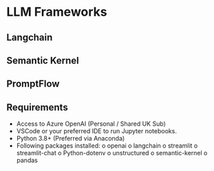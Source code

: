 # LLM Frameworks
## Langchain
## Semantic Kernel
## PromptFlow

## Requirements
-	Access to Azure OpenAI (Personal / Shared UK Sub)
-	VSCode or your preferred IDE to run Jupyter notebooks.
-	Python 3.8+ (Preferred via Anaconda)
-	Following packages installed:
o	openai
o	langchain
o	streamlit
o	streamlit-chat
o	Python-dotenv
o	unstructured
o	semantic-kernel
o	pandas
